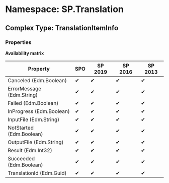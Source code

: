 # Namespace: SP.Translation

## Complex Type: TranslationItemInfo

### Properties

**Availability matrix**

Property | SPO | SP 2019 | SP 2016 | SP 2013
----------|-----|---------|---------|--------
Canceled (Edm.Boolean) | ✔ | ✔ | ✔ | ✔
ErrorMessage (Edm.String) | ✔ | ✔ | ✔ | ✔
Failed (Edm.Boolean) | ✔ | ✔ | ✔ | ✔
InProgress (Edm.Boolean) | ✔ | ✔ | ✔ | ✔
InputFile (Edm.String) | ✔ | ✔ | ✔ | ✔
NotStarted (Edm.Boolean) | ✔ | ✔ | ✔ | ✔
OutputFile (Edm.String) | ✔ | ✔ | ✔ | ✔
Result (Edm.Int32) | ✔ | ✔ | ✔ | ✔
Succeeded (Edm.Boolean) | ✔ | ✔ | ✔ | ✔
TranslationId (Edm.Guid) | ✔ | ✔ | ✔ | ✔
